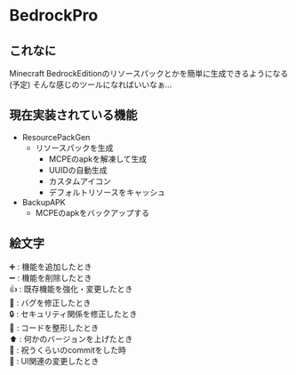 # BedrockPro
## これなに
Minecraft BedrockEditionのリソースパックとかを簡単に生成できるようになる(予定)
そんな感じのツールになればいいなぁ...
## 現在実装されている機能
- ResourcePackGen
  - リソースパックを生成
    - MCPEのapkを解凍して生成
    - UUIDの自動生成
    - カスタムアイコン
    - デフォルトリソースをキャッシュ
- BackupAPK
  - MCPEのapkをバックアップする
## 絵文字
➕ : 機能を追加したとき  
➖ : 機能を削除したとき  
👍 : 既存機能を強化・変更したとき  
🐛 : バグを修正したとき  
🔒 : セキュリティ関係を修正したとき  
🎨 : コードを整形したとき  
⬆ : 何かのバージョンを上げたとき  
🎉 : 祝うくらいのcommitをした時  
👔 : UI関連の変更したとき  